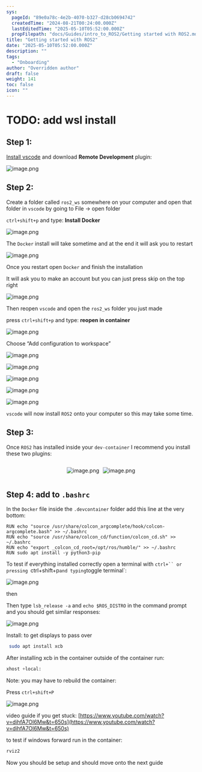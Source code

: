 ```yaml
---
sys:
  pageId: "89e0a78c-4e2b-4070-b327-d28cb0694742"
  createdTime: "2024-08-21T00:24:00.000Z"
  lastEditedTime: "2025-05-10T05:52:00.000Z"
  propFilepath: "docs/Guides/intro_to_ROS2/Getting started with ROS2.md"
title: "Getting started with ROS2"
date: "2025-05-10T05:52:00.000Z"
description: ""
tags:
  - "Onboarding"
author: "Overridden author"
draft: false
weight: 141
toc: false
icon: ""
---
```


# TODO: add wsl install

## Step 1:

[Install vscode](https://code.visualstudio.com/download) and download **Remote Development** plugin:

![image.png](https://prod-files-secure.s3.us-west-2.amazonaws.com/d518164a-d88e-44d1-a4ee-3adb3bd8bce0/efb52993-1881-4a40-b95e-6f020334f022/image.png?X-Amz-Algorithm=AWS4-HMAC-SHA256&X-Amz-Content-Sha256=UNSIGNED-PAYLOAD&X-Amz-Credential=ASIAZI2LB466WQNFQKF4%2F20250613%2Fus-west-2%2Fs3%2Faws4_request&X-Amz-Date=20250613T230829Z&X-Amz-Expires=3600&X-Amz-Security-Token=IQoJb3JpZ2luX2VjEDcaCXVzLXdlc3QtMiJHMEUCIQCZTldZs3ksWsatFeNAJRx7%2BB6WvTMeUb7UY6Q5NIaEXAIgZVit1ADZNXZCoVSP%2BNnspWcpax80XJ4lis%2FkoGn2GpEq%2FwMIIBAAGgw2Mzc0MjMxODM4MDUiDJEjBwwe8Kgq1P3CByrcA9oRa%2FewLFgnB%2Fc0dN7lRyJARFTxt7r9NlGxKvy6FHxgRt%2BajZ61%2F7YE7dHDqsT2GFSNFVGoulEgQm8WCz9nQe0zMgvze64jPPsd8ccmdTZvkmMDau6KW2GfZPAviJFL0DIRkSkqefwnGpTLdUoo0JiGHUTzdevNa3sujk5a1n1l9oCAA7zeQk3McEIPt7BgIH9YR0uTTFABvbMZR2alwJbrW4vUzDoCFMEKtj0B1irJTN3fJmae1K%2B8gEDyipAR5E7TEGmGvhjFc8vt%2B7o%2Bj5WOzruP5yFpP1L%2FLae8zzLsfElHe2uwdfLzN5gwuTkVLKenm4YYi7XL5qLyg7ID6ghbwiZwx6ZSSoD53gFfQM0EgK42aj2N%2BTqs94LT%2Fdx7DSi9gsYjc3QlxJAJQaiRCTP90I9r2Y1ZqTvBoe0z058xw%2B3lAO7LyzP%2B%2FUjzXPsTZk17jPrn0YAg511ckaUwIa86PTpP7ayRv13w5lFVNLTHYJLFn7S3XWnQD%2Fffp88ovpUV5Q4ML%2FSUZt61VjCdX%2BlpWQrg70A9GekJAPHuS1viD5bwZR1C56adHnzaqq5s2J0%2B2ww4eZV%2BHtpTH6Uf0gW9nxjTohpzkQaY1Jm2y5OD868v%2Fc8Fppd%2Fru0PMPHbssIGOqUBGtcN%2BX%2Frc7w6ZDoffkpTBr7rKbsTH8qsETxO%2FeWDTHN5IVEY7NUJXfS18uLHWJ7%2FsCFF8pHq4Aede4QUQlJ5uapIPUwCFHWdCBGjUtIB6vYHmAMxRu8yYP6bJVbQJilHi5wrU66d66GRapg5cuH9Kmb7y0vBfksmi4shiCnDbjb4880%2FzRhQ7MbyHwT%2F7X5YVxq0s19bjMR%2FyO0I%2FSKS1RaXXnX4&X-Amz-Signature=4a4fe5957c217d0e03046937a0b5713a0c0482a13678847500322da7ba817b9e&X-Amz-SignedHeaders=host&x-amz-checksum-mode=ENABLED&x-id=GetObject)

## Step 2:

Create a folder called `ros2_ws` somewhere on your computer and open that folder in `vscode` by going to File → open folder 

`ctrl+shift+p` and type: **Install Docker**

![image.png](https://prod-files-secure.s3.us-west-2.amazonaws.com/d518164a-d88e-44d1-a4ee-3adb3bd8bce0/2269dc0e-1cd5-47ff-bceb-c04ad9b2eab0/image.png?X-Amz-Algorithm=AWS4-HMAC-SHA256&X-Amz-Content-Sha256=UNSIGNED-PAYLOAD&X-Amz-Credential=ASIAZI2LB466WQNFQKF4%2F20250613%2Fus-west-2%2Fs3%2Faws4_request&X-Amz-Date=20250613T230829Z&X-Amz-Expires=3600&X-Amz-Security-Token=IQoJb3JpZ2luX2VjEDcaCXVzLXdlc3QtMiJHMEUCIQCZTldZs3ksWsatFeNAJRx7%2BB6WvTMeUb7UY6Q5NIaEXAIgZVit1ADZNXZCoVSP%2BNnspWcpax80XJ4lis%2FkoGn2GpEq%2FwMIIBAAGgw2Mzc0MjMxODM4MDUiDJEjBwwe8Kgq1P3CByrcA9oRa%2FewLFgnB%2Fc0dN7lRyJARFTxt7r9NlGxKvy6FHxgRt%2BajZ61%2F7YE7dHDqsT2GFSNFVGoulEgQm8WCz9nQe0zMgvze64jPPsd8ccmdTZvkmMDau6KW2GfZPAviJFL0DIRkSkqefwnGpTLdUoo0JiGHUTzdevNa3sujk5a1n1l9oCAA7zeQk3McEIPt7BgIH9YR0uTTFABvbMZR2alwJbrW4vUzDoCFMEKtj0B1irJTN3fJmae1K%2B8gEDyipAR5E7TEGmGvhjFc8vt%2B7o%2Bj5WOzruP5yFpP1L%2FLae8zzLsfElHe2uwdfLzN5gwuTkVLKenm4YYi7XL5qLyg7ID6ghbwiZwx6ZSSoD53gFfQM0EgK42aj2N%2BTqs94LT%2Fdx7DSi9gsYjc3QlxJAJQaiRCTP90I9r2Y1ZqTvBoe0z058xw%2B3lAO7LyzP%2B%2FUjzXPsTZk17jPrn0YAg511ckaUwIa86PTpP7ayRv13w5lFVNLTHYJLFn7S3XWnQD%2Fffp88ovpUV5Q4ML%2FSUZt61VjCdX%2BlpWQrg70A9GekJAPHuS1viD5bwZR1C56adHnzaqq5s2J0%2B2ww4eZV%2BHtpTH6Uf0gW9nxjTohpzkQaY1Jm2y5OD868v%2Fc8Fppd%2Fru0PMPHbssIGOqUBGtcN%2BX%2Frc7w6ZDoffkpTBr7rKbsTH8qsETxO%2FeWDTHN5IVEY7NUJXfS18uLHWJ7%2FsCFF8pHq4Aede4QUQlJ5uapIPUwCFHWdCBGjUtIB6vYHmAMxRu8yYP6bJVbQJilHi5wrU66d66GRapg5cuH9Kmb7y0vBfksmi4shiCnDbjb4880%2FzRhQ7MbyHwT%2F7X5YVxq0s19bjMR%2FyO0I%2FSKS1RaXXnX4&X-Amz-Signature=86e2db8723f3419e2dcfd84882a984bf252f1bce9b94158d077fc26f921c2e41&X-Amz-SignedHeaders=host&x-amz-checksum-mode=ENABLED&x-id=GetObject)

The `Docker` install will take sometime and at the end it will ask you to restart

![image.png](https://prod-files-secure.s3.us-west-2.amazonaws.com/d518164a-d88e-44d1-a4ee-3adb3bd8bce0/ed233f78-be33-4b1f-b89c-9c346c0e961e/image.png?X-Amz-Algorithm=AWS4-HMAC-SHA256&X-Amz-Content-Sha256=UNSIGNED-PAYLOAD&X-Amz-Credential=ASIAZI2LB466WQNFQKF4%2F20250613%2Fus-west-2%2Fs3%2Faws4_request&X-Amz-Date=20250613T230829Z&X-Amz-Expires=3600&X-Amz-Security-Token=IQoJb3JpZ2luX2VjEDcaCXVzLXdlc3QtMiJHMEUCIQCZTldZs3ksWsatFeNAJRx7%2BB6WvTMeUb7UY6Q5NIaEXAIgZVit1ADZNXZCoVSP%2BNnspWcpax80XJ4lis%2FkoGn2GpEq%2FwMIIBAAGgw2Mzc0MjMxODM4MDUiDJEjBwwe8Kgq1P3CByrcA9oRa%2FewLFgnB%2Fc0dN7lRyJARFTxt7r9NlGxKvy6FHxgRt%2BajZ61%2F7YE7dHDqsT2GFSNFVGoulEgQm8WCz9nQe0zMgvze64jPPsd8ccmdTZvkmMDau6KW2GfZPAviJFL0DIRkSkqefwnGpTLdUoo0JiGHUTzdevNa3sujk5a1n1l9oCAA7zeQk3McEIPt7BgIH9YR0uTTFABvbMZR2alwJbrW4vUzDoCFMEKtj0B1irJTN3fJmae1K%2B8gEDyipAR5E7TEGmGvhjFc8vt%2B7o%2Bj5WOzruP5yFpP1L%2FLae8zzLsfElHe2uwdfLzN5gwuTkVLKenm4YYi7XL5qLyg7ID6ghbwiZwx6ZSSoD53gFfQM0EgK42aj2N%2BTqs94LT%2Fdx7DSi9gsYjc3QlxJAJQaiRCTP90I9r2Y1ZqTvBoe0z058xw%2B3lAO7LyzP%2B%2FUjzXPsTZk17jPrn0YAg511ckaUwIa86PTpP7ayRv13w5lFVNLTHYJLFn7S3XWnQD%2Fffp88ovpUV5Q4ML%2FSUZt61VjCdX%2BlpWQrg70A9GekJAPHuS1viD5bwZR1C56adHnzaqq5s2J0%2B2ww4eZV%2BHtpTH6Uf0gW9nxjTohpzkQaY1Jm2y5OD868v%2Fc8Fppd%2Fru0PMPHbssIGOqUBGtcN%2BX%2Frc7w6ZDoffkpTBr7rKbsTH8qsETxO%2FeWDTHN5IVEY7NUJXfS18uLHWJ7%2FsCFF8pHq4Aede4QUQlJ5uapIPUwCFHWdCBGjUtIB6vYHmAMxRu8yYP6bJVbQJilHi5wrU66d66GRapg5cuH9Kmb7y0vBfksmi4shiCnDbjb4880%2FzRhQ7MbyHwT%2F7X5YVxq0s19bjMR%2FyO0I%2FSKS1RaXXnX4&X-Amz-Signature=75b594cf3b5e3da1d930c9220c3f38754898020f98df746bed5aaf39a3d3edd6&X-Amz-SignedHeaders=host&x-amz-checksum-mode=ENABLED&x-id=GetObject)

Once you restart open `Docker` and finish the installation

It will ask you to make an account but you can just press skip on the top right

![image.png](https://prod-files-secure.s3.us-west-2.amazonaws.com/d518164a-d88e-44d1-a4ee-3adb3bd8bce0/21010ad9-1659-4fd9-9f59-9932a09b2a3d/image.png?X-Amz-Algorithm=AWS4-HMAC-SHA256&X-Amz-Content-Sha256=UNSIGNED-PAYLOAD&X-Amz-Credential=ASIAZI2LB466WQNFQKF4%2F20250613%2Fus-west-2%2Fs3%2Faws4_request&X-Amz-Date=20250613T230829Z&X-Amz-Expires=3600&X-Amz-Security-Token=IQoJb3JpZ2luX2VjEDcaCXVzLXdlc3QtMiJHMEUCIQCZTldZs3ksWsatFeNAJRx7%2BB6WvTMeUb7UY6Q5NIaEXAIgZVit1ADZNXZCoVSP%2BNnspWcpax80XJ4lis%2FkoGn2GpEq%2FwMIIBAAGgw2Mzc0MjMxODM4MDUiDJEjBwwe8Kgq1P3CByrcA9oRa%2FewLFgnB%2Fc0dN7lRyJARFTxt7r9NlGxKvy6FHxgRt%2BajZ61%2F7YE7dHDqsT2GFSNFVGoulEgQm8WCz9nQe0zMgvze64jPPsd8ccmdTZvkmMDau6KW2GfZPAviJFL0DIRkSkqefwnGpTLdUoo0JiGHUTzdevNa3sujk5a1n1l9oCAA7zeQk3McEIPt7BgIH9YR0uTTFABvbMZR2alwJbrW4vUzDoCFMEKtj0B1irJTN3fJmae1K%2B8gEDyipAR5E7TEGmGvhjFc8vt%2B7o%2Bj5WOzruP5yFpP1L%2FLae8zzLsfElHe2uwdfLzN5gwuTkVLKenm4YYi7XL5qLyg7ID6ghbwiZwx6ZSSoD53gFfQM0EgK42aj2N%2BTqs94LT%2Fdx7DSi9gsYjc3QlxJAJQaiRCTP90I9r2Y1ZqTvBoe0z058xw%2B3lAO7LyzP%2B%2FUjzXPsTZk17jPrn0YAg511ckaUwIa86PTpP7ayRv13w5lFVNLTHYJLFn7S3XWnQD%2Fffp88ovpUV5Q4ML%2FSUZt61VjCdX%2BlpWQrg70A9GekJAPHuS1viD5bwZR1C56adHnzaqq5s2J0%2B2ww4eZV%2BHtpTH6Uf0gW9nxjTohpzkQaY1Jm2y5OD868v%2Fc8Fppd%2Fru0PMPHbssIGOqUBGtcN%2BX%2Frc7w6ZDoffkpTBr7rKbsTH8qsETxO%2FeWDTHN5IVEY7NUJXfS18uLHWJ7%2FsCFF8pHq4Aede4QUQlJ5uapIPUwCFHWdCBGjUtIB6vYHmAMxRu8yYP6bJVbQJilHi5wrU66d66GRapg5cuH9Kmb7y0vBfksmi4shiCnDbjb4880%2FzRhQ7MbyHwT%2F7X5YVxq0s19bjMR%2FyO0I%2FSKS1RaXXnX4&X-Amz-Signature=881b1475c6c40c44f876de687f7df8bb11f3e2b1300c7a5479eeace167360696&X-Amz-SignedHeaders=host&x-amz-checksum-mode=ENABLED&x-id=GetObject)

Then reopen `vscode` and open the `ros2_ws` folder you just made

press `ctrl+shift+p` and type: **reopen in container**

![image.png](https://prod-files-secure.s3.us-west-2.amazonaws.com/d518164a-d88e-44d1-a4ee-3adb3bd8bce0/4e93b8c2-41ad-488c-8095-c74205196118/image.png?X-Amz-Algorithm=AWS4-HMAC-SHA256&X-Amz-Content-Sha256=UNSIGNED-PAYLOAD&X-Amz-Credential=ASIAZI2LB466WQNFQKF4%2F20250613%2Fus-west-2%2Fs3%2Faws4_request&X-Amz-Date=20250613T230829Z&X-Amz-Expires=3600&X-Amz-Security-Token=IQoJb3JpZ2luX2VjEDcaCXVzLXdlc3QtMiJHMEUCIQCZTldZs3ksWsatFeNAJRx7%2BB6WvTMeUb7UY6Q5NIaEXAIgZVit1ADZNXZCoVSP%2BNnspWcpax80XJ4lis%2FkoGn2GpEq%2FwMIIBAAGgw2Mzc0MjMxODM4MDUiDJEjBwwe8Kgq1P3CByrcA9oRa%2FewLFgnB%2Fc0dN7lRyJARFTxt7r9NlGxKvy6FHxgRt%2BajZ61%2F7YE7dHDqsT2GFSNFVGoulEgQm8WCz9nQe0zMgvze64jPPsd8ccmdTZvkmMDau6KW2GfZPAviJFL0DIRkSkqefwnGpTLdUoo0JiGHUTzdevNa3sujk5a1n1l9oCAA7zeQk3McEIPt7BgIH9YR0uTTFABvbMZR2alwJbrW4vUzDoCFMEKtj0B1irJTN3fJmae1K%2B8gEDyipAR5E7TEGmGvhjFc8vt%2B7o%2Bj5WOzruP5yFpP1L%2FLae8zzLsfElHe2uwdfLzN5gwuTkVLKenm4YYi7XL5qLyg7ID6ghbwiZwx6ZSSoD53gFfQM0EgK42aj2N%2BTqs94LT%2Fdx7DSi9gsYjc3QlxJAJQaiRCTP90I9r2Y1ZqTvBoe0z058xw%2B3lAO7LyzP%2B%2FUjzXPsTZk17jPrn0YAg511ckaUwIa86PTpP7ayRv13w5lFVNLTHYJLFn7S3XWnQD%2Fffp88ovpUV5Q4ML%2FSUZt61VjCdX%2BlpWQrg70A9GekJAPHuS1viD5bwZR1C56adHnzaqq5s2J0%2B2ww4eZV%2BHtpTH6Uf0gW9nxjTohpzkQaY1Jm2y5OD868v%2Fc8Fppd%2Fru0PMPHbssIGOqUBGtcN%2BX%2Frc7w6ZDoffkpTBr7rKbsTH8qsETxO%2FeWDTHN5IVEY7NUJXfS18uLHWJ7%2FsCFF8pHq4Aede4QUQlJ5uapIPUwCFHWdCBGjUtIB6vYHmAMxRu8yYP6bJVbQJilHi5wrU66d66GRapg5cuH9Kmb7y0vBfksmi4shiCnDbjb4880%2FzRhQ7MbyHwT%2F7X5YVxq0s19bjMR%2FyO0I%2FSKS1RaXXnX4&X-Amz-Signature=b13ceeb98ccb174da25cd5ad21247edea5437238b61a9f91eff242560c7acc82&X-Amz-SignedHeaders=host&x-amz-checksum-mode=ENABLED&x-id=GetObject)

Choose “Add configuration to workspace”

![image.png](https://prod-files-secure.s3.us-west-2.amazonaws.com/d518164a-d88e-44d1-a4ee-3adb3bd8bce0/9560b282-5060-4989-ba37-97e7b2c22476/image.png?X-Amz-Algorithm=AWS4-HMAC-SHA256&X-Amz-Content-Sha256=UNSIGNED-PAYLOAD&X-Amz-Credential=ASIAZI2LB466WQNFQKF4%2F20250613%2Fus-west-2%2Fs3%2Faws4_request&X-Amz-Date=20250613T230829Z&X-Amz-Expires=3600&X-Amz-Security-Token=IQoJb3JpZ2luX2VjEDcaCXVzLXdlc3QtMiJHMEUCIQCZTldZs3ksWsatFeNAJRx7%2BB6WvTMeUb7UY6Q5NIaEXAIgZVit1ADZNXZCoVSP%2BNnspWcpax80XJ4lis%2FkoGn2GpEq%2FwMIIBAAGgw2Mzc0MjMxODM4MDUiDJEjBwwe8Kgq1P3CByrcA9oRa%2FewLFgnB%2Fc0dN7lRyJARFTxt7r9NlGxKvy6FHxgRt%2BajZ61%2F7YE7dHDqsT2GFSNFVGoulEgQm8WCz9nQe0zMgvze64jPPsd8ccmdTZvkmMDau6KW2GfZPAviJFL0DIRkSkqefwnGpTLdUoo0JiGHUTzdevNa3sujk5a1n1l9oCAA7zeQk3McEIPt7BgIH9YR0uTTFABvbMZR2alwJbrW4vUzDoCFMEKtj0B1irJTN3fJmae1K%2B8gEDyipAR5E7TEGmGvhjFc8vt%2B7o%2Bj5WOzruP5yFpP1L%2FLae8zzLsfElHe2uwdfLzN5gwuTkVLKenm4YYi7XL5qLyg7ID6ghbwiZwx6ZSSoD53gFfQM0EgK42aj2N%2BTqs94LT%2Fdx7DSi9gsYjc3QlxJAJQaiRCTP90I9r2Y1ZqTvBoe0z058xw%2B3lAO7LyzP%2B%2FUjzXPsTZk17jPrn0YAg511ckaUwIa86PTpP7ayRv13w5lFVNLTHYJLFn7S3XWnQD%2Fffp88ovpUV5Q4ML%2FSUZt61VjCdX%2BlpWQrg70A9GekJAPHuS1viD5bwZR1C56adHnzaqq5s2J0%2B2ww4eZV%2BHtpTH6Uf0gW9nxjTohpzkQaY1Jm2y5OD868v%2Fc8Fppd%2Fru0PMPHbssIGOqUBGtcN%2BX%2Frc7w6ZDoffkpTBr7rKbsTH8qsETxO%2FeWDTHN5IVEY7NUJXfS18uLHWJ7%2FsCFF8pHq4Aede4QUQlJ5uapIPUwCFHWdCBGjUtIB6vYHmAMxRu8yYP6bJVbQJilHi5wrU66d66GRapg5cuH9Kmb7y0vBfksmi4shiCnDbjb4880%2FzRhQ7MbyHwT%2F7X5YVxq0s19bjMR%2FyO0I%2FSKS1RaXXnX4&X-Amz-Signature=898058c58263e7472cbf97fbea1ef34cee8f092be291717262dd3b55b1bc4ca5&X-Amz-SignedHeaders=host&x-amz-checksum-mode=ENABLED&x-id=GetObject)

![image.png](https://prod-files-secure.s3.us-west-2.amazonaws.com/d518164a-d88e-44d1-a4ee-3adb3bd8bce0/2ee63f81-886b-48e8-a553-dc6e5eac99e4/image.png?X-Amz-Algorithm=AWS4-HMAC-SHA256&X-Amz-Content-Sha256=UNSIGNED-PAYLOAD&X-Amz-Credential=ASIAZI2LB466WQNFQKF4%2F20250613%2Fus-west-2%2Fs3%2Faws4_request&X-Amz-Date=20250613T230829Z&X-Amz-Expires=3600&X-Amz-Security-Token=IQoJb3JpZ2luX2VjEDcaCXVzLXdlc3QtMiJHMEUCIQCZTldZs3ksWsatFeNAJRx7%2BB6WvTMeUb7UY6Q5NIaEXAIgZVit1ADZNXZCoVSP%2BNnspWcpax80XJ4lis%2FkoGn2GpEq%2FwMIIBAAGgw2Mzc0MjMxODM4MDUiDJEjBwwe8Kgq1P3CByrcA9oRa%2FewLFgnB%2Fc0dN7lRyJARFTxt7r9NlGxKvy6FHxgRt%2BajZ61%2F7YE7dHDqsT2GFSNFVGoulEgQm8WCz9nQe0zMgvze64jPPsd8ccmdTZvkmMDau6KW2GfZPAviJFL0DIRkSkqefwnGpTLdUoo0JiGHUTzdevNa3sujk5a1n1l9oCAA7zeQk3McEIPt7BgIH9YR0uTTFABvbMZR2alwJbrW4vUzDoCFMEKtj0B1irJTN3fJmae1K%2B8gEDyipAR5E7TEGmGvhjFc8vt%2B7o%2Bj5WOzruP5yFpP1L%2FLae8zzLsfElHe2uwdfLzN5gwuTkVLKenm4YYi7XL5qLyg7ID6ghbwiZwx6ZSSoD53gFfQM0EgK42aj2N%2BTqs94LT%2Fdx7DSi9gsYjc3QlxJAJQaiRCTP90I9r2Y1ZqTvBoe0z058xw%2B3lAO7LyzP%2B%2FUjzXPsTZk17jPrn0YAg511ckaUwIa86PTpP7ayRv13w5lFVNLTHYJLFn7S3XWnQD%2Fffp88ovpUV5Q4ML%2FSUZt61VjCdX%2BlpWQrg70A9GekJAPHuS1viD5bwZR1C56adHnzaqq5s2J0%2B2ww4eZV%2BHtpTH6Uf0gW9nxjTohpzkQaY1Jm2y5OD868v%2Fc8Fppd%2Fru0PMPHbssIGOqUBGtcN%2BX%2Frc7w6ZDoffkpTBr7rKbsTH8qsETxO%2FeWDTHN5IVEY7NUJXfS18uLHWJ7%2FsCFF8pHq4Aede4QUQlJ5uapIPUwCFHWdCBGjUtIB6vYHmAMxRu8yYP6bJVbQJilHi5wrU66d66GRapg5cuH9Kmb7y0vBfksmi4shiCnDbjb4880%2FzRhQ7MbyHwT%2F7X5YVxq0s19bjMR%2FyO0I%2FSKS1RaXXnX4&X-Amz-Signature=c276b92e8f79e3030f0fe5fede9a7cb475ac8d30337942d181dbaa3650bb5b08&X-Amz-SignedHeaders=host&x-amz-checksum-mode=ENABLED&x-id=GetObject)

![image.png](https://prod-files-secure.s3.us-west-2.amazonaws.com/d518164a-d88e-44d1-a4ee-3adb3bd8bce0/ae1580b2-b048-407e-aed9-b584224a7a04/image.png?X-Amz-Algorithm=AWS4-HMAC-SHA256&X-Amz-Content-Sha256=UNSIGNED-PAYLOAD&X-Amz-Credential=ASIAZI2LB466WQNFQKF4%2F20250613%2Fus-west-2%2Fs3%2Faws4_request&X-Amz-Date=20250613T230829Z&X-Amz-Expires=3600&X-Amz-Security-Token=IQoJb3JpZ2luX2VjEDcaCXVzLXdlc3QtMiJHMEUCIQCZTldZs3ksWsatFeNAJRx7%2BB6WvTMeUb7UY6Q5NIaEXAIgZVit1ADZNXZCoVSP%2BNnspWcpax80XJ4lis%2FkoGn2GpEq%2FwMIIBAAGgw2Mzc0MjMxODM4MDUiDJEjBwwe8Kgq1P3CByrcA9oRa%2FewLFgnB%2Fc0dN7lRyJARFTxt7r9NlGxKvy6FHxgRt%2BajZ61%2F7YE7dHDqsT2GFSNFVGoulEgQm8WCz9nQe0zMgvze64jPPsd8ccmdTZvkmMDau6KW2GfZPAviJFL0DIRkSkqefwnGpTLdUoo0JiGHUTzdevNa3sujk5a1n1l9oCAA7zeQk3McEIPt7BgIH9YR0uTTFABvbMZR2alwJbrW4vUzDoCFMEKtj0B1irJTN3fJmae1K%2B8gEDyipAR5E7TEGmGvhjFc8vt%2B7o%2Bj5WOzruP5yFpP1L%2FLae8zzLsfElHe2uwdfLzN5gwuTkVLKenm4YYi7XL5qLyg7ID6ghbwiZwx6ZSSoD53gFfQM0EgK42aj2N%2BTqs94LT%2Fdx7DSi9gsYjc3QlxJAJQaiRCTP90I9r2Y1ZqTvBoe0z058xw%2B3lAO7LyzP%2B%2FUjzXPsTZk17jPrn0YAg511ckaUwIa86PTpP7ayRv13w5lFVNLTHYJLFn7S3XWnQD%2Fffp88ovpUV5Q4ML%2FSUZt61VjCdX%2BlpWQrg70A9GekJAPHuS1viD5bwZR1C56adHnzaqq5s2J0%2B2ww4eZV%2BHtpTH6Uf0gW9nxjTohpzkQaY1Jm2y5OD868v%2Fc8Fppd%2Fru0PMPHbssIGOqUBGtcN%2BX%2Frc7w6ZDoffkpTBr7rKbsTH8qsETxO%2FeWDTHN5IVEY7NUJXfS18uLHWJ7%2FsCFF8pHq4Aede4QUQlJ5uapIPUwCFHWdCBGjUtIB6vYHmAMxRu8yYP6bJVbQJilHi5wrU66d66GRapg5cuH9Kmb7y0vBfksmi4shiCnDbjb4880%2FzRhQ7MbyHwT%2F7X5YVxq0s19bjMR%2FyO0I%2FSKS1RaXXnX4&X-Amz-Signature=0d1bac18f7c37cb74c084ac25925296e754adfae6741739ca344b2f3bd50a45a&X-Amz-SignedHeaders=host&x-amz-checksum-mode=ENABLED&x-id=GetObject)

![image.png](https://prod-files-secure.s3.us-west-2.amazonaws.com/d518164a-d88e-44d1-a4ee-3adb3bd8bce0/53255b28-f75e-430f-b9e3-c0ac8577e42b/image.png?X-Amz-Algorithm=AWS4-HMAC-SHA256&X-Amz-Content-Sha256=UNSIGNED-PAYLOAD&X-Amz-Credential=ASIAZI2LB466WQNFQKF4%2F20250613%2Fus-west-2%2Fs3%2Faws4_request&X-Amz-Date=20250613T230829Z&X-Amz-Expires=3600&X-Amz-Security-Token=IQoJb3JpZ2luX2VjEDcaCXVzLXdlc3QtMiJHMEUCIQCZTldZs3ksWsatFeNAJRx7%2BB6WvTMeUb7UY6Q5NIaEXAIgZVit1ADZNXZCoVSP%2BNnspWcpax80XJ4lis%2FkoGn2GpEq%2FwMIIBAAGgw2Mzc0MjMxODM4MDUiDJEjBwwe8Kgq1P3CByrcA9oRa%2FewLFgnB%2Fc0dN7lRyJARFTxt7r9NlGxKvy6FHxgRt%2BajZ61%2F7YE7dHDqsT2GFSNFVGoulEgQm8WCz9nQe0zMgvze64jPPsd8ccmdTZvkmMDau6KW2GfZPAviJFL0DIRkSkqefwnGpTLdUoo0JiGHUTzdevNa3sujk5a1n1l9oCAA7zeQk3McEIPt7BgIH9YR0uTTFABvbMZR2alwJbrW4vUzDoCFMEKtj0B1irJTN3fJmae1K%2B8gEDyipAR5E7TEGmGvhjFc8vt%2B7o%2Bj5WOzruP5yFpP1L%2FLae8zzLsfElHe2uwdfLzN5gwuTkVLKenm4YYi7XL5qLyg7ID6ghbwiZwx6ZSSoD53gFfQM0EgK42aj2N%2BTqs94LT%2Fdx7DSi9gsYjc3QlxJAJQaiRCTP90I9r2Y1ZqTvBoe0z058xw%2B3lAO7LyzP%2B%2FUjzXPsTZk17jPrn0YAg511ckaUwIa86PTpP7ayRv13w5lFVNLTHYJLFn7S3XWnQD%2Fffp88ovpUV5Q4ML%2FSUZt61VjCdX%2BlpWQrg70A9GekJAPHuS1viD5bwZR1C56adHnzaqq5s2J0%2B2ww4eZV%2BHtpTH6Uf0gW9nxjTohpzkQaY1Jm2y5OD868v%2Fc8Fppd%2Fru0PMPHbssIGOqUBGtcN%2BX%2Frc7w6ZDoffkpTBr7rKbsTH8qsETxO%2FeWDTHN5IVEY7NUJXfS18uLHWJ7%2FsCFF8pHq4Aede4QUQlJ5uapIPUwCFHWdCBGjUtIB6vYHmAMxRu8yYP6bJVbQJilHi5wrU66d66GRapg5cuH9Kmb7y0vBfksmi4shiCnDbjb4880%2FzRhQ7MbyHwT%2F7X5YVxq0s19bjMR%2FyO0I%2FSKS1RaXXnX4&X-Amz-Signature=df0a09b49094fac5419a99411f010696fdf709073a53425255c21b76e538cb0c&X-Amz-SignedHeaders=host&x-amz-checksum-mode=ENABLED&x-id=GetObject)

![image.png](https://prod-files-secure.s3.us-west-2.amazonaws.com/d518164a-d88e-44d1-a4ee-3adb3bd8bce0/7c562767-5af9-4ffb-97d1-327bcdf4ee00/image.png?X-Amz-Algorithm=AWS4-HMAC-SHA256&X-Amz-Content-Sha256=UNSIGNED-PAYLOAD&X-Amz-Credential=ASIAZI2LB466WQNFQKF4%2F20250613%2Fus-west-2%2Fs3%2Faws4_request&X-Amz-Date=20250613T230829Z&X-Amz-Expires=3600&X-Amz-Security-Token=IQoJb3JpZ2luX2VjEDcaCXVzLXdlc3QtMiJHMEUCIQCZTldZs3ksWsatFeNAJRx7%2BB6WvTMeUb7UY6Q5NIaEXAIgZVit1ADZNXZCoVSP%2BNnspWcpax80XJ4lis%2FkoGn2GpEq%2FwMIIBAAGgw2Mzc0MjMxODM4MDUiDJEjBwwe8Kgq1P3CByrcA9oRa%2FewLFgnB%2Fc0dN7lRyJARFTxt7r9NlGxKvy6FHxgRt%2BajZ61%2F7YE7dHDqsT2GFSNFVGoulEgQm8WCz9nQe0zMgvze64jPPsd8ccmdTZvkmMDau6KW2GfZPAviJFL0DIRkSkqefwnGpTLdUoo0JiGHUTzdevNa3sujk5a1n1l9oCAA7zeQk3McEIPt7BgIH9YR0uTTFABvbMZR2alwJbrW4vUzDoCFMEKtj0B1irJTN3fJmae1K%2B8gEDyipAR5E7TEGmGvhjFc8vt%2B7o%2Bj5WOzruP5yFpP1L%2FLae8zzLsfElHe2uwdfLzN5gwuTkVLKenm4YYi7XL5qLyg7ID6ghbwiZwx6ZSSoD53gFfQM0EgK42aj2N%2BTqs94LT%2Fdx7DSi9gsYjc3QlxJAJQaiRCTP90I9r2Y1ZqTvBoe0z058xw%2B3lAO7LyzP%2B%2FUjzXPsTZk17jPrn0YAg511ckaUwIa86PTpP7ayRv13w5lFVNLTHYJLFn7S3XWnQD%2Fffp88ovpUV5Q4ML%2FSUZt61VjCdX%2BlpWQrg70A9GekJAPHuS1viD5bwZR1C56adHnzaqq5s2J0%2B2ww4eZV%2BHtpTH6Uf0gW9nxjTohpzkQaY1Jm2y5OD868v%2Fc8Fppd%2Fru0PMPHbssIGOqUBGtcN%2BX%2Frc7w6ZDoffkpTBr7rKbsTH8qsETxO%2FeWDTHN5IVEY7NUJXfS18uLHWJ7%2FsCFF8pHq4Aede4QUQlJ5uapIPUwCFHWdCBGjUtIB6vYHmAMxRu8yYP6bJVbQJilHi5wrU66d66GRapg5cuH9Kmb7y0vBfksmi4shiCnDbjb4880%2FzRhQ7MbyHwT%2F7X5YVxq0s19bjMR%2FyO0I%2FSKS1RaXXnX4&X-Amz-Signature=e1ad9a752c3552f8eb2bd29401a503581c601a762faa6a7a957d2560a7cfaaa0&X-Amz-SignedHeaders=host&x-amz-checksum-mode=ENABLED&x-id=GetObject)

`vscode` will now install `ROS2` onto your computer so this may take some time.

## Step 3:

Once `ROS2` has installed inside your `dev-container` I recommend you install these two plugins:

<div style="display: flex;flex-direction: row; column-gap:10px; max-width: 630px;justify-content: center;">
<div>

![image.png](https://prod-files-secure.s3.us-west-2.amazonaws.com/d518164a-d88e-44d1-a4ee-3adb3bd8bce0/3fc3d550-5a54-4ba1-ba6b-faa01cdb7369/image.png?X-Amz-Algorithm=AWS4-HMAC-SHA256&X-Amz-Content-Sha256=UNSIGNED-PAYLOAD&X-Amz-Credential=ASIAZI2LB4664LKVGJUX%2F20250613%2Fus-west-2%2Fs3%2Faws4_request&X-Amz-Date=20250613T230831Z&X-Amz-Expires=3600&X-Amz-Security-Token=IQoJb3JpZ2luX2VjEDcaCXVzLXdlc3QtMiJHMEUCIQCUJNBeDBHXbNBtMfU02ZDSRkX%2FB13dMkWIcrPNn4%2Fs6wIgLyOPuuyjpZlTTGyvQjb2daewJ7CjOsl7PXABF6xi4i4q%2FwMIIBAAGgw2Mzc0MjMxODM4MDUiDG33XiQOFX3KubxKyyrcA2zn7r3KdB0K2MeRRz2KR7%2BrUsIbZ9hcp5HF3Lfktaq8075yK6gnlSegGk%2FoBN6AutfIkKra5XGX0spAJj7knQbxsdNqNP4Bzqf3jP78GFLR2KCVnSvzVVHlqGpQnYvRV8VYrqHoabKsVgEKruCoSlH3gVSjl9uRVhbEJPILR76gzQOJMrsepFmBufP5EZFWRbENLCw%2BfyOGxnTGaKjTiTXaMfwsY1RiZ25evWcLLtVfXQ1%2FKytbbLPAwTekYZe4PxgkTxdZU%2FJtdIG%2BWjH5b2Au5%2B8ERqns6PezwCRlhMdB4YohvL0vNRih50tSqjXwMYx79xaHF5UlRTay%2FAqnzWzJZxnyp2Agmv58BnsaxBW0yWJ2NZUYClDSBYs9XBbNEg8IRu3JTvXap1Ve7w7wmpEPlIWpxNw9vNA8CA9v3ggmTBAlJ8%2ByvF1SuhVLVZaPJFWYBVU2H5qame1krsP%2BMYesWwvcfCZsDtw4U7FJR04qutPvxau8aPtdG0ognxJo25fr4ulxrr8t5TWjqCvz3A16RgrkKEWbP%2FnvNYMFtUEmAkvO8r0d6fNRpCmqP4aqlqkUQVW4j2fQGeltKl6Rhh5RQWfZaN4%2F0ThZlDzdJ8jTvetu71FINAO5V49YMPHbssIGOqUBrhe9cF%2BF51uTDK58qu%2FJOmQxdxWfXCXRoVD%2FsEf4ZuOhx6HROEOJ3aM%2BLSDX2zjezGb8dvTIpSIh2NfGYIelGDGX5OvzTCtveruIe9EefpzzaYxY055dJal06IoFcKOyUPe136uaYY8ZyFqlsHvqNws%2FJrpphbzEhNNWOIO815h4fFKX4ZkXTe9ooRMN%2B6ousthKZYWMBVI%2FSGFUKktc5wbszXyn&X-Amz-Signature=0aa75051b64502e78a1c16d7d77ca0882da72101e8feb8cc3c80f9d03b09e5b5&X-Amz-SignedHeaders=host&x-amz-checksum-mode=ENABLED&x-id=GetObject)

</div>
<div>

![image.png](https://prod-files-secure.s3.us-west-2.amazonaws.com/d518164a-d88e-44d1-a4ee-3adb3bd8bce0/d994cc66-13c2-4093-a5a3-f84cf4601a82/image.png?X-Amz-Algorithm=AWS4-HMAC-SHA256&X-Amz-Content-Sha256=UNSIGNED-PAYLOAD&X-Amz-Credential=ASIAZI2LB46632JQSJGX%2F20250613%2Fus-west-2%2Fs3%2Faws4_request&X-Amz-Date=20250613T230832Z&X-Amz-Expires=3600&X-Amz-Security-Token=IQoJb3JpZ2luX2VjEDcaCXVzLXdlc3QtMiJIMEYCIQCQqH8Gf54N2ThPCZDRTPXOUIqDeQyzdNU5a7QatH0LHgIhAKyyzqjcP0QzA5GmQ3rmK0U1OXpNSSQJUUErbA0YLLZnKv8DCCAQABoMNjM3NDIzMTgzODA1IgwOCiF6rt1eI4u7ceIq3ANHVTGZ5bVcQRcgtwg9fSwsq0GpXRKRG1PxqLVSk3ZKLVFwsniWY%2F0AKFUIU6HhL5bhaQnG4YXFcCWn2RsEKdX8NWPEbJe5oTjGKcI3BdvYcB%2FwoosGbKYmwQ5JuKg5hWhR21u7Z8iykUoyhtmZYeMyRXMsCboDg35%2FdPSkGeN7BrqUQscF7bTZ%2B808E%2FgvE8Dq0WzCR5V%2BKWgSytjTEmxTpPHRnSTO3HcorkcJMrWbw1L90cB321q%2FLiVCyupjDmY2E9xEaLipYo5RNCqXmiSpn1UqLMLpOkJ1GAP2KDsdVXJI%2BdIwpYzZFpJpV07fdsrJ1aBY211ncKXyhZXGgydyPKWFmGBg8Efa14MCdzf%2BGFxo8336JASzD5e6XhW480zzXDsLnBD31%2FUPnCViGw1zFJmqOgVab8ha%2FHylM%2BF99712jvcSdDSRbn6TzIy67X0ildWB5yEVpekHTsqN%2Fa0p%2Bg989CwmKchglCUwkaZzpvEnWfnKWC9MrM9JHAmMmw5C5%2FQHXVVvwNabYT513Nc%2FBJtX05PzXg%2Ba4Kor2AK93Un8mYTpeVURDv6zuC41GQ9GIDuoSZydoOzJwEdTGty8slZiQ0RCBLHALRA0aYXdUwkf36J74sOtIFY%2B%2BjC727LCBjqkAY%2FaGEgppnRQIT%2FmtY8zGt%2BKfIbPlM%2BO0v0U2cbxjms7CyatrkWeYvcCfqtLGAit3FuUxqBUIvIbBg%2FnmCmr6ojyKgBSODG1kxb87BbAOEWMm6pDneeBY5SXQYjTm7KSqIsprlWCebn5DDpGze0JYy7FYDc%2B9k%2BKZB3S22BxrYjiAw4Sbo8GK5IampxECfILjCqToGjgHDfDXzzm%2FZv%2Fj9Z0jYSm&X-Amz-Signature=1ce9aeef265a94f67c1cee9f726ada227a96694c8223bd9c0dc217d1e468d13f&X-Amz-SignedHeaders=host&x-amz-checksum-mode=ENABLED&x-id=GetObject)

</div>
</div>

## Step 4: add to `.bashrc`

In the `Docker` file inside the `.devcontainer` folder add this line at the very bottom: 

```docker
RUN echo "source /usr/share/colcon_argcomplete/hook/colcon-argcomplete.bash" >> ~/.bashrc
RUN echo "source /usr/share/colcon_cd/function/colcon_cd.sh" >> ~/.bashrc
RUN echo "export _colcon_cd_root=/opt/ros/humble/" >> ~/.bashrc
RUN sudo apt install -y python3-pip 
```

To test if everything installed correctly open a terminal with `ctrl+`` or pressing `ctrl+shift+p` and typing `toggle terminal`:

![image.png](https://prod-files-secure.s3.us-west-2.amazonaws.com/d518164a-d88e-44d1-a4ee-3adb3bd8bce0/6a4943d8-b04e-4c02-9a58-775f3384d1a5/image.png?X-Amz-Algorithm=AWS4-HMAC-SHA256&X-Amz-Content-Sha256=UNSIGNED-PAYLOAD&X-Amz-Credential=ASIAZI2LB466WQNFQKF4%2F20250613%2Fus-west-2%2Fs3%2Faws4_request&X-Amz-Date=20250613T230829Z&X-Amz-Expires=3600&X-Amz-Security-Token=IQoJb3JpZ2luX2VjEDcaCXVzLXdlc3QtMiJHMEUCIQCZTldZs3ksWsatFeNAJRx7%2BB6WvTMeUb7UY6Q5NIaEXAIgZVit1ADZNXZCoVSP%2BNnspWcpax80XJ4lis%2FkoGn2GpEq%2FwMIIBAAGgw2Mzc0MjMxODM4MDUiDJEjBwwe8Kgq1P3CByrcA9oRa%2FewLFgnB%2Fc0dN7lRyJARFTxt7r9NlGxKvy6FHxgRt%2BajZ61%2F7YE7dHDqsT2GFSNFVGoulEgQm8WCz9nQe0zMgvze64jPPsd8ccmdTZvkmMDau6KW2GfZPAviJFL0DIRkSkqefwnGpTLdUoo0JiGHUTzdevNa3sujk5a1n1l9oCAA7zeQk3McEIPt7BgIH9YR0uTTFABvbMZR2alwJbrW4vUzDoCFMEKtj0B1irJTN3fJmae1K%2B8gEDyipAR5E7TEGmGvhjFc8vt%2B7o%2Bj5WOzruP5yFpP1L%2FLae8zzLsfElHe2uwdfLzN5gwuTkVLKenm4YYi7XL5qLyg7ID6ghbwiZwx6ZSSoD53gFfQM0EgK42aj2N%2BTqs94LT%2Fdx7DSi9gsYjc3QlxJAJQaiRCTP90I9r2Y1ZqTvBoe0z058xw%2B3lAO7LyzP%2B%2FUjzXPsTZk17jPrn0YAg511ckaUwIa86PTpP7ayRv13w5lFVNLTHYJLFn7S3XWnQD%2Fffp88ovpUV5Q4ML%2FSUZt61VjCdX%2BlpWQrg70A9GekJAPHuS1viD5bwZR1C56adHnzaqq5s2J0%2B2ww4eZV%2BHtpTH6Uf0gW9nxjTohpzkQaY1Jm2y5OD868v%2Fc8Fppd%2Fru0PMPHbssIGOqUBGtcN%2BX%2Frc7w6ZDoffkpTBr7rKbsTH8qsETxO%2FeWDTHN5IVEY7NUJXfS18uLHWJ7%2FsCFF8pHq4Aede4QUQlJ5uapIPUwCFHWdCBGjUtIB6vYHmAMxRu8yYP6bJVbQJilHi5wrU66d66GRapg5cuH9Kmb7y0vBfksmi4shiCnDbjb4880%2FzRhQ7MbyHwT%2F7X5YVxq0s19bjMR%2FyO0I%2FSKS1RaXXnX4&X-Amz-Signature=8326372d718ee2641033549dcc75ccd04e5f5d5394fcb037c99330cd07d0d61a&X-Amz-SignedHeaders=host&x-amz-checksum-mode=ENABLED&x-id=GetObject)

then 

Then type `lsb_release -a` and `echo $ROS_DISTRO` in the command prompt and you should get similar responses:

![image.png](https://prod-files-secure.s3.us-west-2.amazonaws.com/d518164a-d88e-44d1-a4ee-3adb3bd8bce0/3e635dec-a805-4e85-8b9e-d000e5b71a4e/image.png?X-Amz-Algorithm=AWS4-HMAC-SHA256&X-Amz-Content-Sha256=UNSIGNED-PAYLOAD&X-Amz-Credential=ASIAZI2LB466WQNFQKF4%2F20250613%2Fus-west-2%2Fs3%2Faws4_request&X-Amz-Date=20250613T230829Z&X-Amz-Expires=3600&X-Amz-Security-Token=IQoJb3JpZ2luX2VjEDcaCXVzLXdlc3QtMiJHMEUCIQCZTldZs3ksWsatFeNAJRx7%2BB6WvTMeUb7UY6Q5NIaEXAIgZVit1ADZNXZCoVSP%2BNnspWcpax80XJ4lis%2FkoGn2GpEq%2FwMIIBAAGgw2Mzc0MjMxODM4MDUiDJEjBwwe8Kgq1P3CByrcA9oRa%2FewLFgnB%2Fc0dN7lRyJARFTxt7r9NlGxKvy6FHxgRt%2BajZ61%2F7YE7dHDqsT2GFSNFVGoulEgQm8WCz9nQe0zMgvze64jPPsd8ccmdTZvkmMDau6KW2GfZPAviJFL0DIRkSkqefwnGpTLdUoo0JiGHUTzdevNa3sujk5a1n1l9oCAA7zeQk3McEIPt7BgIH9YR0uTTFABvbMZR2alwJbrW4vUzDoCFMEKtj0B1irJTN3fJmae1K%2B8gEDyipAR5E7TEGmGvhjFc8vt%2B7o%2Bj5WOzruP5yFpP1L%2FLae8zzLsfElHe2uwdfLzN5gwuTkVLKenm4YYi7XL5qLyg7ID6ghbwiZwx6ZSSoD53gFfQM0EgK42aj2N%2BTqs94LT%2Fdx7DSi9gsYjc3QlxJAJQaiRCTP90I9r2Y1ZqTvBoe0z058xw%2B3lAO7LyzP%2B%2FUjzXPsTZk17jPrn0YAg511ckaUwIa86PTpP7ayRv13w5lFVNLTHYJLFn7S3XWnQD%2Fffp88ovpUV5Q4ML%2FSUZt61VjCdX%2BlpWQrg70A9GekJAPHuS1viD5bwZR1C56adHnzaqq5s2J0%2B2ww4eZV%2BHtpTH6Uf0gW9nxjTohpzkQaY1Jm2y5OD868v%2Fc8Fppd%2Fru0PMPHbssIGOqUBGtcN%2BX%2Frc7w6ZDoffkpTBr7rKbsTH8qsETxO%2FeWDTHN5IVEY7NUJXfS18uLHWJ7%2FsCFF8pHq4Aede4QUQlJ5uapIPUwCFHWdCBGjUtIB6vYHmAMxRu8yYP6bJVbQJilHi5wrU66d66GRapg5cuH9Kmb7y0vBfksmi4shiCnDbjb4880%2FzRhQ7MbyHwT%2F7X5YVxq0s19bjMR%2FyO0I%2FSKS1RaXXnX4&X-Amz-Signature=9e11e0f30fa740409169ddcb0ea36263ca8a925bf8f94ea433bb23ed84ff4a52&X-Amz-SignedHeaders=host&x-amz-checksum-mode=ENABLED&x-id=GetObject)

Install:  to get displays to pass over

```bash
 sudo apt install xcb
```

After installing xcb in the container outside of the container run:

```python
xhost +local:
```

Note: you may have to rebuild the container:

Press `ctrl+shift+P`

![image.png](https://prod-files-secure.s3.us-west-2.amazonaws.com/d518164a-d88e-44d1-a4ee-3adb3bd8bce0/6c2be660-2618-4c38-9c26-53554f7a0b7b/image.png?X-Amz-Algorithm=AWS4-HMAC-SHA256&X-Amz-Content-Sha256=UNSIGNED-PAYLOAD&X-Amz-Credential=ASIAZI2LB466WQNFQKF4%2F20250613%2Fus-west-2%2Fs3%2Faws4_request&X-Amz-Date=20250613T230829Z&X-Amz-Expires=3600&X-Amz-Security-Token=IQoJb3JpZ2luX2VjEDcaCXVzLXdlc3QtMiJHMEUCIQCZTldZs3ksWsatFeNAJRx7%2BB6WvTMeUb7UY6Q5NIaEXAIgZVit1ADZNXZCoVSP%2BNnspWcpax80XJ4lis%2FkoGn2GpEq%2FwMIIBAAGgw2Mzc0MjMxODM4MDUiDJEjBwwe8Kgq1P3CByrcA9oRa%2FewLFgnB%2Fc0dN7lRyJARFTxt7r9NlGxKvy6FHxgRt%2BajZ61%2F7YE7dHDqsT2GFSNFVGoulEgQm8WCz9nQe0zMgvze64jPPsd8ccmdTZvkmMDau6KW2GfZPAviJFL0DIRkSkqefwnGpTLdUoo0JiGHUTzdevNa3sujk5a1n1l9oCAA7zeQk3McEIPt7BgIH9YR0uTTFABvbMZR2alwJbrW4vUzDoCFMEKtj0B1irJTN3fJmae1K%2B8gEDyipAR5E7TEGmGvhjFc8vt%2B7o%2Bj5WOzruP5yFpP1L%2FLae8zzLsfElHe2uwdfLzN5gwuTkVLKenm4YYi7XL5qLyg7ID6ghbwiZwx6ZSSoD53gFfQM0EgK42aj2N%2BTqs94LT%2Fdx7DSi9gsYjc3QlxJAJQaiRCTP90I9r2Y1ZqTvBoe0z058xw%2B3lAO7LyzP%2B%2FUjzXPsTZk17jPrn0YAg511ckaUwIa86PTpP7ayRv13w5lFVNLTHYJLFn7S3XWnQD%2Fffp88ovpUV5Q4ML%2FSUZt61VjCdX%2BlpWQrg70A9GekJAPHuS1viD5bwZR1C56adHnzaqq5s2J0%2B2ww4eZV%2BHtpTH6Uf0gW9nxjTohpzkQaY1Jm2y5OD868v%2Fc8Fppd%2Fru0PMPHbssIGOqUBGtcN%2BX%2Frc7w6ZDoffkpTBr7rKbsTH8qsETxO%2FeWDTHN5IVEY7NUJXfS18uLHWJ7%2FsCFF8pHq4Aede4QUQlJ5uapIPUwCFHWdCBGjUtIB6vYHmAMxRu8yYP6bJVbQJilHi5wrU66d66GRapg5cuH9Kmb7y0vBfksmi4shiCnDbjb4880%2FzRhQ7MbyHwT%2F7X5YVxq0s19bjMR%2FyO0I%2FSKS1RaXXnX4&X-Amz-Signature=0e63da714d920af52780b09e2892c2555cd765dcd336d75dd2404c82e01e3b9c&X-Amz-SignedHeaders=host&x-amz-checksum-mode=ENABLED&x-id=GetObject)

video guide if you get stuck: [https://www.youtube.com/watch?v=dihfA7Ol6Mw&t=650s](https://www.youtube.com/watch?v=dihfA7Ol6Mw&t=650s)

to test if windows forward run in the container:

```bash
rviz2
```

Now you should be setup and should move onto the next guide 
